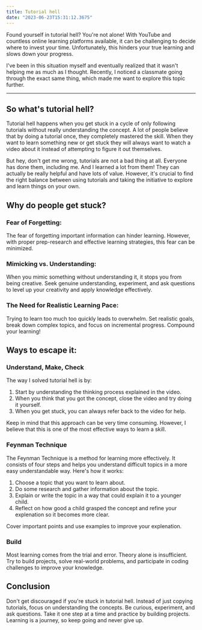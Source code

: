 ```yaml
---
title: Tutorial hell
date: "2023-06-23T15:31:12.3675"
---
```


Found yourself in tutorial hell? You're not alone! With YouTube and countless online learning platforms available, it can be challenging to decide where to invest your time. Unfortunately, this hinders your true learning and slows down your progress.

I've been in this situation myself and eventually realized that it wasn't helping me as much as I thought. Recently, I noticed a classmate going through the exact same thing, which made me want to explore this topic further.

---

## So what's tutorial hell?
Tutorial hell happens when you get stuck in a cycle of only following tutorials without really understanding the concept. A lot of people believe that by doing a tutorial once, they completely mastered the skill. When they want to learn something new or get stuck they will always want to watch a video about it instead of attempting to figure it out themselves.

But hey, don't get me wrong, tutorials are not a bad thing at all. Everyone has done them, including me. And I learned a lot from them! They can actually be really helpful and have lots of value. However, it's crucial to find the right balance between using tutorials and taking the initiative to explore and learn things on your own.




## Why do people get stuck?
### Fear of Forgetting:
The fear of forgetting important information can hinder learning. However, with proper prep-research and effective learning strategies, this fear can be minimized.

### Mimicking vs. Understanding:
When you mimic something without understanding it, it stops you from being creative. Seek genuine understanding, experiment, and ask questions to level up your creativity and apply knowledge effectively.

### The Need for Realistic Learning Pace:
Trying to learn too much too quickly leads to overwhelm. Set realistic goals, break down complex topics, and focus on incremental progress. Compound your learning!



## Ways to escape it:
### Understand, Make, Check
The way I solved tutorial hell is by:
1. Start by understanding the thinking process explained in the video.
2. When you think that you got the concept, close the video and try doing it yourself.
3. When you get stuck, you can always refer back to the video for help.

Keep in mind that this approach can be very time consuming. However, I believe that this is one of the most effective ways to learn a skill.

### Feynman Technique
The Feynman Technique is a method for learning more effectively. It consists of four steps and helps you understand difficult topics in a more easy understandable way. Here's how it works:

1. Choose a topic that you want to learn about.
1. Do some research and gather information about the topic.
2. Explain or write the topic in a way that could explain it to a younger child.
3. Reflect on how good a child grasped the concept and refine your explenation so it becomes more clear.

Cover important points and use examples to improve your explenation.


### Build
Most learning comes from the trial and error. Theory alone is insufficient. Try to build projects, solve real-world problems, and participate in coding challenges to improve your knowledge. 



## Conclusion
Don't get discouraged if you're stuck in tutorial hell. Instead of just copying tutorials, focus on understanding the concepts. Be curious, experiment, and ask questions. Take it one step at a time and practice by building projects. Learning is a journey, so keep going and never give up. 